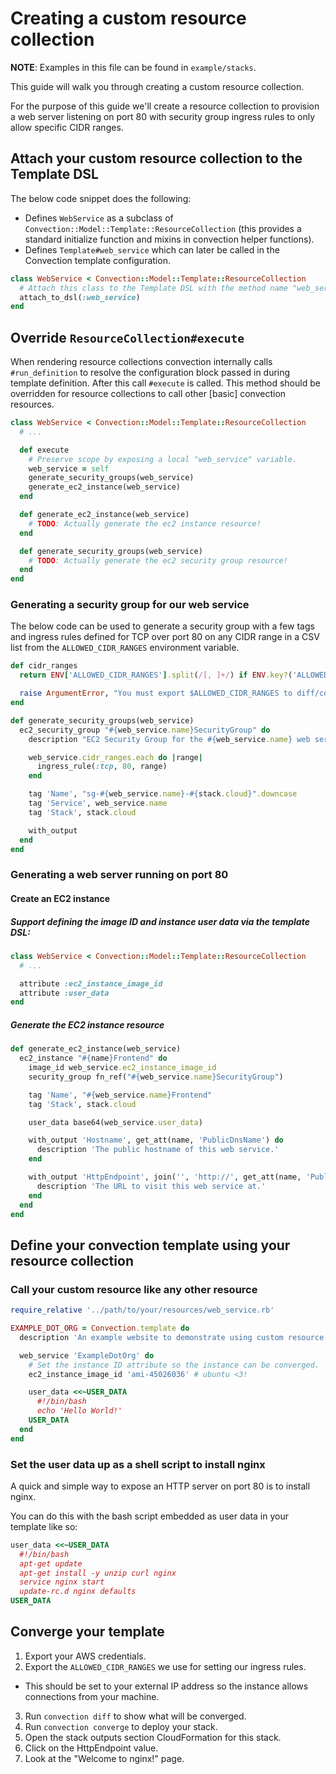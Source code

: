 # Creating a custom resource collection
**NOTE**: Examples in this file can be found in `example/stacks`.

This guide will walk you through creating a custom resource collection.

For the purpose of this guide we'll create a resource collection to provision a web server listening on port 80 with security group ingress rules to only allow specific CIDR ranges.

## Attach your custom resource collection to the Template DSL
The below code snippet does the following:
* Defines `WebService` as a subclass of `Convection::Model::Template::ResourceCollection` (this provides a standard initialize function and mixins in convection helper functions).
* Defines `Template#web_service` which can later be called in the Convection template configuration.

```ruby
class WebService < Convection::Model::Template::ResourceCollection
  # Attach this class to the Template DSL with the method name "web_service".
  attach_to_dsl(:web_service)
end
```

## Override `ResourceCollection#execute`
When rendering resource collections convection internally calls `#run_definition` to resolve the configuration block passed in during template definition. After this call `#execute` is called. This method should be overridden for resource collections to call other [basic] convection resources.

```ruby
class WebService < Convection::Model::Template::ResourceCollection
  # ...

  def execute
    # Preserve scope by exposing a local "web_service" variable.
    web_service = self
    generate_security_groups(web_service)
    generate_ec2_instance(web_service)
  end

  def generate_ec2_instance(web_service)
    # TODO: Actually generate the ec2 instance resource!
  end

  def generate_security_groups(web_service)
    # TODO: Actually generate the ec2 security group resource!
  end
end
```

### Generating a security group for our web service
The below code can be used to generate a security group with a few tags and ingress rules defined for TCP over port 80 on any CIDR range in a CSV list from the `ALLOWED_CIDR_RANGES` environment variable.

```ruby
def cidr_ranges
  return ENV['ALLOWED_CIDR_RANGES'].split(/[, ]+/) if ENV.key?('ALLOWED_CIDR_RANGES')

  raise ArgumentError, "You must export $ALLOWED_CIDR_RANGES to diff/converge #{stack.cloud_name}."
end

def generate_security_groups(web_service)
  ec2_security_group "#{web_service.name}SecurityGroup" do
    description "EC2 Security Group for the #{web_service.name} web service."

    web_service.cidr_ranges.each do |range|
      ingress_rule(:tcp, 80, range)
    end

    tag 'Name', "sg-#{web_service.name}-#{stack.cloud}".downcase
    tag 'Service', web_service.name
    tag 'Stack', stack.cloud

    with_output
  end
end
```

### Generating a web server running on port 80
#### Create an EC2 instance
##### Support defining the image ID and instance user data via the template DSL:
```ruby
class WebService < Convection::Model::Template::ResourceCollection
  # ...

  attribute :ec2_instance_image_id
  attribute :user_data
end
```

##### Generate the EC2 instance resource
```ruby
def generate_ec2_instance(web_service)
  ec2_instance "#{name}Frontend" do
    image_id web_service.ec2_instance_image_id
    security_group fn_ref("#{web_service.name}SecurityGroup")

    tag 'Name', "#{web_service.name}Frontend"
    tag 'Stack', stack.cloud

    user_data base64(web_service.user_data)

    with_output 'Hostname', get_att(name, 'PublicDnsName') do
      description 'The public hostname of this web service.'
    end

    with_output 'HttpEndpoint', join('', 'http://', get_att(name, 'PublicDnsName')) do
      description 'The URL to visit this web service at.'
    end
  end
end
```

## Define your convection template using your resource collection
### Call your custom resource like any other resource
```ruby
require_relative '../path/to/your/resources/web_service.rb'

EXAMPLE_DOT_ORG = Convection.template do
  description 'An example website to demonstrate using custom resource collections.'

  web_service 'ExampleDotOrg' do
    # Set the instance ID attribute so the instance can be converged.
    ec2_instance_image_id 'ami-45026036' # ubuntu <3!

    user_data <<~USER_DATA
      #!/bin/bash
      echo 'Hello World!'
    USER_DATA
  end
end
```

### Set the user data up as a shell script to install nginx
A quick and simple way to expose an HTTP server on port 80 is to install nginx.

You can do this with the bash script embedded as user data in your template like so:
```ruby
user_data <<~USER_DATA
  #!/bin/bash
  apt-get update
  apt-get install -y unzip curl nginx
  service nginx start
  update-rc.d nginx defaults
USER_DATA
```

## Converge your template
1. Export your AWS credentials.
2. Export the `ALLOWED_CIDR_RANGES` we use for setting our ingress rules.
  * This should be set to your external IP address so the instance allows connections from your machine.
3. Run `convection diff` to show what will be converged.
4. Run `convection converge` to deploy your stack.
5. Open the stack outputs section CloudFormation for this stack.
6. Click on the HttpEndpoint value.
7. Look at the "Welcome to nginx!" page.
